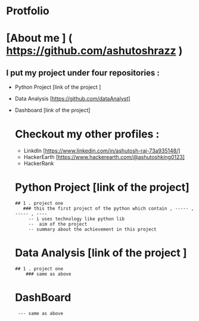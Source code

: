 # Protfolio

# [About me   ] ( https://github.com/ashutoshrazz )

## I put my project under four repositories  :
- Python Project [link of the project ]
- Data Analysis  [https://github.com/dataAnalyst]
- Dashboard    [link of the project]


  # Checkout my other profiles :
   - LinkdIn [https://www.linkedin.com/in/ashutosh-raj-73a935148/]
   - HackerEarth [https://www.hackerearth.com/@ashutoshking0123]
   - HackerRank 
 
  # Python Project [link of the project]
      ## 1 . project one
         ### this the first project of the python which contain , ----- ,  ----- , ----
           -- i uses technology like python lib
           --  aim of the project 
           -- summary about the achievement in this project  
  # Data Analysis [link of the project ]
      ## 1 . project one
          ### same as above           
  # DashBoard
       --- same as above

  

 




    

